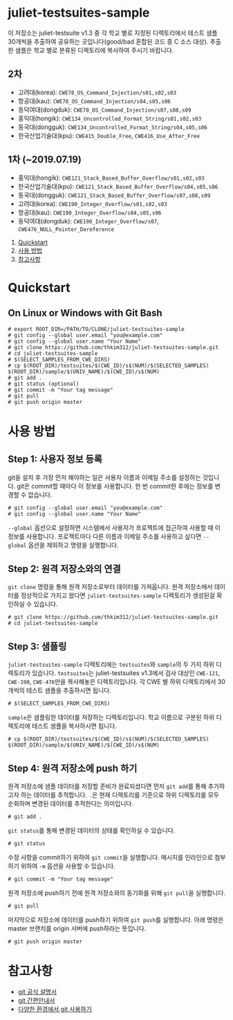 juliet-testsuites-sample
===============================================================

이 저장소는 juliet-testsuite v1.3 중 각 학교 별로 지정된 디렉토리에서 테스트 샘플 30개씩을 추출하여 공유하는 곳입니다(good/bad 혼합된 코드 중 C 소스 대상). 추출한 샘플은 학교 별로 분류된 디렉토리에 복사하여 주시기 바랍니다.

## 2차
* 고려대(korea): `CWE78_OS_Command_Injection/s01,s02,s03`
* 항공대(kau): `CWE78_OS_Command_Injection/s04,s05,s06`
* 동덕여대(dongduk): `CWE78_OS_Command_Injection/s07,s08,s09`
* 홍익대(hongik): `CWE134_Uncontrolled_Format_String/s01,s02,s03`
* 동국대(dongguk): `CWE134_Uncontrolled_Format_String/s04,s05,s06`
* 한국산업기술대(kpu): `CWE415_Double_Free`, `CWE416_Use_After_Free`

## 1차 (~2019.07.19)
* 홍익대(hongik): `CWE121_Stack_Based_Buffer_Overflow/s01,s02,s03`
* 한국산업기술대(kpu): `CWE121_Stack_Based_Buffer_Overflow/s04,s05,s06`
* 동국대(dongguk): `CWE121_Stack_Based_Buffer_Overflow/s07,s08,s09`
* 고려대(korea): `CWE190_Integer_Overflow/s01,s02,s03`
* 항공대(kau): `CWE190_Integer_Overflow/s04,s05,s06`
* 동덕여대(dongduk): `CWE190_Integer_Overflow/s07`, `CWE476_NULL_Pointer_Dereference`

1. [Quickstart](#quickstart)
2. [사용 방법](#howtouse)
3. [참고사항](#ref)

# <a name="quickstart"></a>Quickstart

## On Linux or Windows with Git Bash
	# export ROOT_DIR=/PATH/TO/CLONE/juliet-testsuites-sample
	# git config --global user.email "you@example.com"
	# git config --global user.name "Your Name"
	# git clone https://github.com/thkim312/juliet-testsuites-sample.git
	# cd juliet-testsuites-sample
	# $(SELECT_SAMPLES_FROM_CWE_DIRS)
	# cp $(ROOT_DIR)/testsuites/$(CWE_ID)/s$(NUM)/$(SELECTED_SAMPLES) $(ROOT_DIR)/sample/$(UNIV_NAME)/$(CWE_ID)/s$(NUM)
	# git add .
	# git status (optional)
	# git commit -m "Your tag message"
	# git pull
	# git push origin master
  
# <a name="howtouse"></a>사용 방법

## Step 1: 사용자 정보 등록
git을 설치 후 가장 먼저 해야하는 일은 사용자 이름과 이메일 주소를 설정하는 것입니다. git은 commit할 때마다 이 정보를 사용합니다. 한 번 commit한 후에는 정보를 변경할 수 없습니다.

	# git config --global user.email "you@example.com"
	# git config --global user.name "Your Name"

`--global` 옵션으로 설정하면 시스템에서 사용자가 프로젝트에 접근하여 사용할 때 이 정보를 사용합니다. 프로젝트마다 다른 이름과 이메일 주소를 사용하고 싶다면 `--global` 옵션을 제외하고 명령을 실행합니다.

## Step 2: 원격 저장소와의 연결
`git clone` 명령을 통해 원격 저장소로부터 데이터를 가져옵니다. 원격 저장소에서 데이터를 정상적으로 가지고 왔다면 `juliet-testsuites-sample` 디렉토리가 생성된걸 확인하실 수 있습니다.

	# git clone https://github.com/thkim312/juliet-testsuites-sample.git
	# cd juliet-testsuites-sample

## Step 3: 샘플링
`juliet-testsuites-sample` 디렉토리에는 `testsuites`와 `sample`의 두 가지 하위 디렉토리가 있습니다. `testsuites`는 juliet-testsuites v1.3에서 검사 대상인 `CWE-121`, `CWE-190`, `CWE-476`만을 복사해놓은 디렉토리입니다. 각 CWE 별 하위 디렉토리에서 30개씩의 테스트 샘플을 추출하시면 됩니다.

	# $(SELECT_SAMPLES_FROM_CWE_DIRS)
	
 `sample`은 샘플링한 데이터를 저장하는 디렉토리입니다. 학교 이름으로 구분된 하위 디렉토리에 테스트 샘플을 복사하시면 됩니다.

	# cp $(ROOT_DIR)/testsuites/$(CWE_ID)/s$(NUM)/$(SELECTED_SAMPLES) $(ROOT_DIR)/sample/$(UNIV_NAME)/$(CWE_ID)/s$(NUM)

## Step 4: 원격 저장소에 push 하기
원격 저장소에 샘플 데이터를 저장할 준비가 완료되셨다면 먼저 `git add`를 통해 추가하고자 하는 데이터를 추적합니다. `.`은 현재 디렉토리를 기준으로 하위 디렉토리를 모두 순회하며 변경된 데이터를 추적한다는 의미입니다.

	# git add .
	
`git status`를 통해 변경된 데이터의 상태를 확인하실 수 있습니다.
	
	# git status
	
수정 사항을 commit하기 위하여 `git commit`을 실행합니다. 메시지를 인라인으로 첨부하기 위하여 `-m` 옵션을 사용할 수 있습니다.
	
	# git commit -m "Your tag message"

원격 저장소에 push하기 전에 원격 저장소와의 동기화를 위해 `git pull`을 실행합니다.

	# git pull

마지막으로 저장소에 데이터를 push하기 위하여 `git push`를 실행합니다. 아래 명령은 master 브랜치를 origin 서버에 push하라는 뜻입니다.
	
	# git push origin master

# <a name="ref"></a>참고사항
* [git 공식 설명서](https://git-scm.com/book/ko/v2)
* [git 간편안내서](https://rogerdudler.github.io/git-guide/index.ko.html)
* [다양한 환경에서 git 사용하기](https://git-scm.com/book/ko/v2/Appendix-A%3A-%EB%8B%A4%EC%96%91%ED%95%9C-%ED%99%98%EA%B2%BD%EC%97%90%EC%84%9C-Git-%EC%82%AC%EC%9A%A9%ED%95%98%EA%B8%B0-GUI)
